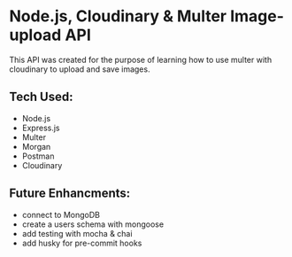 # Node.js, Cloudinary & Multer Image-upload API

This API was created for the purpose of learning how to use multer with cloudinary to upload and save images.

## Tech Used:

- Node.js
- Express.js
- Multer
- Morgan
- Postman
- Cloudinary

## Future Enhancments:

- connect to MongoDB
- create a users schema with mongoose
- add testing with mocha & chai
- add husky for pre-commit hooks
